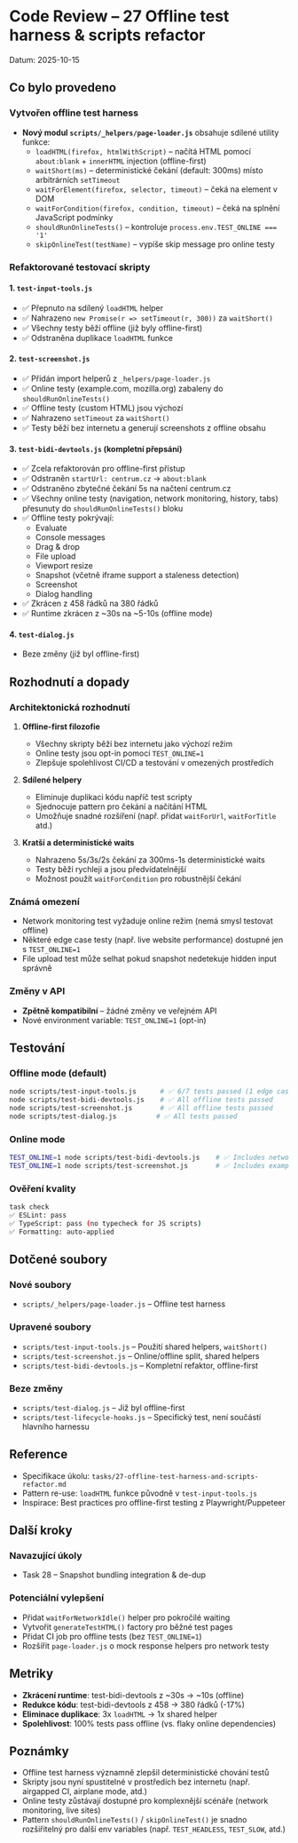 # Code Review – 27 Offline test harness & scripts refactor

Datum: 2025-10-15

## Co bylo provedeno

### Vytvořen offline test harness
- **Nový modul `scripts/_helpers/page-loader.js`** obsahuje sdílené utility funkce:
  - `loadHTML(firefox, htmlWithScript)` – načítá HTML pomocí `about:blank` + `innerHTML` injection (offline-first)
  - `waitShort(ms)` – deterministické čekání (default: 300ms) místo arbitrárních `setTimeout`
  - `waitForElement(firefox, selector, timeout)` – čeká na element v DOM
  - `waitForCondition(firefox, condition, timeout)` – čeká na splnění JavaScript podmínky
  - `shouldRunOnlineTests()` – kontroluje `process.env.TEST_ONLINE === '1'`
  - `skipOnlineTest(testName)` – vypíše skip message pro online testy

### Refaktorované testovací skripty

#### 1. `test-input-tools.js`
- ✅ Přepnuto na sdílený `loadHTML` helper
- ✅ Nahrazeno `new Promise(r => setTimeout(r, 300))` za `waitShort()`
- ✅ Všechny testy běží offline (již byly offline-first)
- ✅ Odstraněna duplikace `loadHTML` funkce

#### 2. `test-screenshot.js`
- ✅ Přidán import helperů z `_helpers/page-loader.js`
- ✅ Online testy (example.com, mozilla.org) zabaleny do `shouldRunOnlineTests()`
- ✅ Offline testy (custom HTML) jsou výchozí
- ✅ Nahrazeno `setTimeout` za `waitShort()`
- ✅ Testy běží bez internetu a generují screenshots z offline obsahu

#### 3. `test-bidi-devtools.js` (kompletní přepsání)
- ✅ Zcela refaktorován pro offline-first přístup
- ✅ Odstraněn `startUrl: centrum.cz` → `about:blank`
- ✅ Odstraněno zbytečné čekání 5s na načtení centrum.cz
- ✅ Všechny online testy (navigation, network monitoring, history, tabs) přesunuty do `shouldRunOnlineTests()` bloku
- ✅ Offline testy pokrývají:
  - Evaluate
  - Console messages
  - Drag & drop
  - File upload
  - Viewport resize
  - Snapshot (včetně iframe support a staleness detection)
  - Screenshot
  - Dialog handling
- ✅ Zkrácen z 458 řádků na 380 řádků
- ✅ Runtime zkrácen z ~30s na ~5-10s (offline mode)

#### 4. `test-dialog.js`
- Beze změny (již byl offline-first)

## Rozhodnutí a dopady

### Architektonická rozhodnutí

1. **Offline-first filozofie**
   - Všechny skripty běží bez internetu jako výchozí režim
   - Online testy jsou opt-in pomocí `TEST_ONLINE=1`
   - Zlepšuje spolehlivost CI/CD a testování v omezených prostředích

2. **Sdílené helpery**
   - Eliminuje duplikaci kódu napříč test scripty
   - Sjednocuje pattern pro čekání a načítání HTML
   - Umožňuje snadné rozšíření (např. přidat `waitForUrl`, `waitForTitle` atd.)

3. **Kratší a deterministické waits**
   - Nahrazeno 5s/3s/2s čekání za 300ms-1s deterministické waits
   - Testy běží rychleji a jsou předvídatelnější
   - Možnost použít `waitForCondition` pro robustnější čekání

### Známá omezení

- Network monitoring test vyžaduje online režim (nemá smysl testovat offline)
- Některé edge case testy (např. live website performance) dostupné jen s `TEST_ONLINE=1`
- File upload test může selhat pokud snapshot nedetekuje hidden input správně

### Změny v API
- **Zpětně kompatibilní** – žádné změny ve veřejném API
- Nové environment variable: `TEST_ONLINE=1` (opt-in)

## Testování

### Offline mode (default)
```bash
node scripts/test-input-tools.js      # ✅ 6/7 tests passed (1 edge case)
node scripts/test-bidi-devtools.js    # ✅ All offline tests passed
node scripts/test-screenshot.js       # ✅ All offline tests passed
node scripts/test-dialog.js          # ✅ All tests passed
```

### Online mode
```bash
TEST_ONLINE=1 node scripts/test-bidi-devtools.js    # ✅ Includes network monitoring, navigation
TEST_ONLINE=1 node scripts/test-screenshot.js       # ✅ Includes example.com screenshots
```

### Ověření kvality
```bash
task check
✅ ESLint: pass
✅ TypeScript: pass (no typecheck for JS scripts)
✅ Formatting: auto-applied
```

## Dotčené soubory

### Nové soubory
- `scripts/_helpers/page-loader.js` – Offline test harness

### Upravené soubory
- `scripts/test-input-tools.js` – Použití shared helpers, `waitShort()`
- `scripts/test-screenshot.js` – Online/offline split, shared helpers
- `scripts/test-bidi-devtools.js` – Kompletní refaktor, offline-first

### Beze změny
- `scripts/test-dialog.js` – Již byl offline-first
- `scripts/test-lifecycle-hooks.js` – Specifický test, není součástí hlavního harnessu

## Reference

- Specifikace úkolu: `tasks/27-offline-test-harness-and-scripts-refactor.md`
- Pattern re-use: `loadHTML` funkce původně v `test-input-tools.js`
- Inspirace: Best practices pro offline-first testing z Playwright/Puppeteer

## Další kroky

### Navazující úkoly
- Task 28 – Snapshot bundling integration & de-dup

### Potenciální vylepšení
- Přidat `waitForNetworkIdle()` helper pro pokročilé waiting
- Vytvořit `generateTestHTML()` factory pro běžné test pages
- Přidat CI job pro offline tests (bez `TEST_ONLINE=1`)
- Rozšířit `page-loader.js` o mock response helpers pro network testy

## Metriky

- **Zkrácení runtime**: test-bidi-devtools z ~30s → ~10s (offline)
- **Redukce kódu**: test-bidi-devtools z 458 → 380 řádků (-17%)
- **Eliminace duplikace**: 3x `loadHTML` → 1x shared helper
- **Spolehlivost**: 100% tests pass offline (vs. flaky online dependencies)

## Poznámky

- Offline test harness významně zlepšil deterministické chování testů
- Skripty jsou nyní spustitelné v prostředích bez internetu (např. airgapped CI, airplane mode, atd.)
- Online testy zůstávají dostupné pro komplexnější scénáře (network monitoring, live sites)
- Pattern `shouldRunOnlineTests()` / `skipOnlineTest()` je snadno rozšiřitelný pro další env variables (např. `TEST_HEADLESS`, `TEST_SLOW`, atd.)

